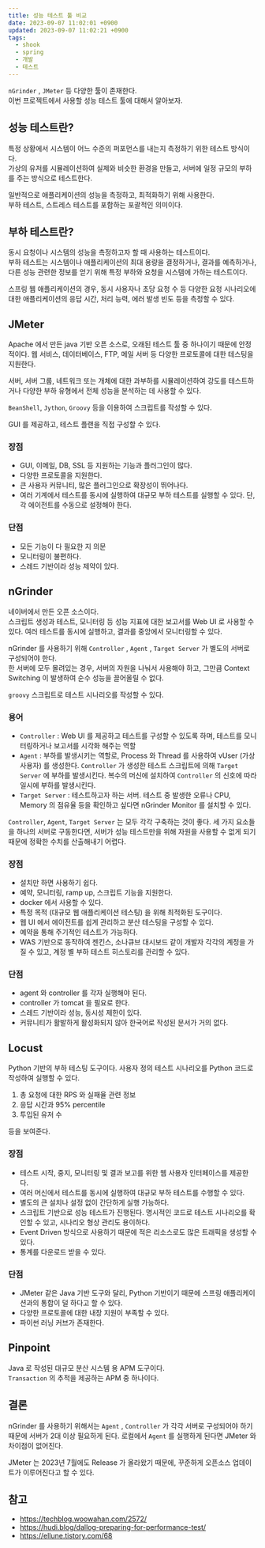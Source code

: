 ```yaml
---
title: 성능 테스트 툴 비교
date: 2023-09-07 11:02:01 +0900
updated: 2023-09-07 11:02:21 +0900
tags:
  - shook
  - spring
  - 개발
  - 테스트
---
```


`nGrinder` , `JMeter` 등 다양한 툴이 존재한다.   
이번 프로젝트에서 사용할 성능 테스트 툴에 대해서 알아보자.  

## 성능 테스트란?

특정 상황에서 시스템이 어느 수준의 퍼포먼스를 내는지 측정하기 위한 테스트 방식이다.  
가상의 유저를 시뮬레이션하여 실제와 비슷한 환경을 만들고, 서버에 일정 규모의 부하를 주는 방식으로 테스트한다.  

일반적으로 애플리케이션의 성능을 측정하고, 최적화하기 위해 사용한다.  
부하 테스트, 스트레스 테스트를 포함하는 포괄적인 의미이다.  

## 부하 테스트란?

동시 요청이나 시스템의 성능을 측정하고자 할 때 사용하는 테스트이다.  
부하 테스트는 시스템이나 애플리케이션의 최대 용량을 결정하거나, 결과를 예측하거나, 다른 성능 관련한 정보를 얻기 위해 특정 부하와 요청을 시스템에 가하는 테스트이다.  

스프링 웹 애플리케이션의 경우, 동시 사용자나 초당 요청 수 등 다양한 요청 시나리오에 대한 애플리케이션의 응답 시간, 처리 능력, 에러 발생 빈도 등을 측정할 수 있다.

## JMeter

Apache 에서 만든 java 기반 오픈 소스로, 오래된 테스트 툴 중 하나이기 때문에 안정적이다. 웹 서비스, 데이터베이스, FTP, 메일 서버 등 다양한 프로토콜에 대한 테스팅을 지원한다.

서버, 서버 그룹, 네트워크 또는 개체에 대한 과부하를 시뮬레이션하여 강도를 테스트하거나 다양한 부하 유형에서 전체 성능을 분석하는 데 사용할 수 있다.  

`BeanShell`, `Jython`, `Groovy` 등을 이용하여 스크립트를 작성할 수 있다.  

GUI 를 제공하고, 테스트 플랜을 직접 구성할 수 있다. 
 
### 장점

- GUI, 이메일, DB, SSL 등 지원하는 기능과 플러그인이 많다.
- 다양한 프로토콜을 지원한다.
- 큰 사용자 커뮤니티, 많은 플러그인으로 확장성이 뛰어나다.
- 여러 기계에서 테스트를 동시에 실행하여 대규모 부하 테스트를 실행할 수 있다. 단, 각 에이전트를 수동으로 설정해야 한다.

### 단점

- 모든 기능이 다 필요한 지 의문
- 모니터링이 불편하다.
- 스레드 기반이라 성능 제약이 있다. 

## nGrinder

네이버에서 만든 오픈 소스이다.  
스크립트 생성과 테스트, 모니터링 등 성능 지표에 대한 보고서를 Web UI 로 사용할 수 있다. 여러 테스트를 동시에 실행하고, 결과를 중앙에서 모니터링할 수 있다.  

nGrinder 를 사용하기 위해 `Controller` , `Agent` , `Target Server` 가 별도의 서버로 구성되어야 한다.  
한 서버에 모두 몰려있는 경우, 서버의 자원을 나눠서 사용해야 하고, 그만큼 Context Switching 이 발생하여 순수 성능을 끌어올릴 수 없다.

`groovy` 스크립트로 테스트 시나리오를 작성할 수 있다.  

### 용어

- `Controller` : Web UI 를 제공하고 테스트를 구성할 수 있도록 하며, 테스트를 모니터링하거나 보고서를 시각화 해주는 역할
- `Agent` : 부하를 발생시키는 역할로, Process 와 Thread 를 사용하여 vUser (가상 사용자) 를 생성한다. `Controller` 가 생성한 테스트 스크립트에 의해 `Target Server` 에 부하를 발생시킨다. 복수의 머신에 설치하여 `Controller` 의 신호에 따라 일시에 부하를 발생시킨다. 
- `Target Server` : 테스트하고자 하는 서버. 테스트 중 발생한 오류나 CPU, Memory 의 점유율 등을 확인하고 싶다면 nGrinder Monitor 를 설치할 수 있다. 

`Controller`, `Agent`, `Target Server` 는 모두 각각 구축하는 것이 좋다. 세 가지 요소들을 하나의 서버로 구동한다면, 서버가 성능 테스트만을 위해 자원을 사용할 수 없게 되기 때문에 정확한 수치를 산출해내기 어렵다.

### 장점

- 설치만 하면 사용하기 쉽다.
- 예약, 모니터링, ramp up, 스크립트 기능을 지원한다.
- docker 에서 사용할 수 있다.
- 특정 목적 (대규모 웹 애플리케이션 테스팅) 을 위해 최적화된 도구이다.
- 웹 UI 에서 에이전트를 쉽게 관리하고 분산 테스팅을 구성할 수 있다.
- 예약을 통해 주기적인 테스트가 가능하다.
- WAS 기반으로 동작하여 젠킨스, 소나큐브 대시보드 같이 개발자 각각의 계정을 가질 수 있고, 계정 별 부하 테스트 히스토리를 관리할 수 있다.

### 단점

- agent 와 controller 를 각자 실행해야 된다. 
- controller 가 tomcat 을 필요로 한다.
- 스레드 기반이라 성능, 동시성 제한이 있다.
- 커뮤니티가 활발하게 활성화되지 않아 한국어로 작성된 문서가 거의 없다.

## Locust

Python 기반의 부하 테스팅 도구이다. 사용자 정의 테스트 시나리오를 Python 코드로 작성하여 실행할 수 있다.  

1. 총 요청에 대한 RPS 와 실패율 관련 정보
2. 응답 시간과 95% percentile
3. 투입된 유저 수

등을 보여준다.

### 장점

- 테스트 시작, 중지, 모니터링 및 결과 보고를 위한 웹 사용자 인터페이스를 제공한다.
- 여러 머신에서 테스트를 동시에 실행하여 대규모 부하 테스트를 수행할 수 있다. 
- 별도의 큰 설치나 설정 없이 간단하게 실행 가능하다.
- 스크립트 기반으로 성능 테스트가 진행된다. 명시적인 코드로 테스트 시나리오를 확인할 수 있고, 시나리오 형상 관리도 용이하다.
- Event Driven 방식으로 사용하기 때문에 적은 리소스로도 많은 트래픽을 생성할 수 있다.
- 통계를 다운로드 받을 수 있다.

### 단점

- JMeter 같은 Java 기반 도구와 달리, Python 기반이기 때문에 스프링 애플리케이션과의 통합이 덜 하다고 할 수 있다. 
- 다양한 프로토콜에 대한 내장 지원이 부족할 수 있다.
- 파이썬 러닝 커브가 존재한다.

## Pinpoint

Java 로 작성된 대규모 분산 시스템 용 APM 도구이다.  
`Transaction` 의 추적을 제공하는 APM 중 하나이다.  

## 결론

nGrinder 를 사용하기 위해서는 `Agent` , `Controller` 가 각각 서버로 구성되어야 하기 때문에 서버가 2대 이상 필요하게 된다. 로컬에서 `Agent` 를 실행하게 된다면 JMeter 와 차이점이 없어진다.  

JMeter 는 2023년 7월에도 Release 가 올라왔기 때문에, 꾸준하게 오픈소스 업데이트가 이루어진다고 할 수 있다.  

## 참고

- https://techblog.woowahan.com/2572/
- https://hudi.blog/dallog-preparing-for-performance-test/
- https://ellune.tistory.com/68